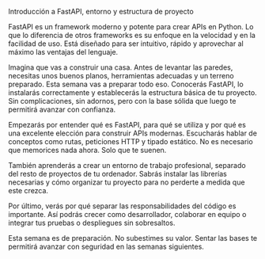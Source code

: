 Introducción a FastAPI, entorno y estructura de proyecto

FastAPI es un framework moderno y potente para crear APIs en Python. Lo que lo diferencia de otros frameworks es su enfoque en la velocidad y en la facilidad de uso. Está diseñado para ser intuitivo, rápido y aprovechar al máximo las ventajas del lenguaje.

Imagina que vas a construir una casa. Antes de levantar las paredes, necesitas unos buenos planos, herramientas adecuadas y un terreno preparado. Esta semana vas a preparar todo eso. Conocerás FastAPI, lo instalarás correctamente y establecerás la estructura básica de tu proyecto. Sin complicaciones, sin adornos, pero con la base sólida que luego te permitirá avanzar con confianza.

Empezarás por entender qué es FastAPI, para qué se utiliza y por qué es una excelente elección para construir APIs modernas. Escucharás hablar de conceptos como rutas, peticiones HTTP y tipado estático. No es necesario que memorices nada ahora. Solo que te suenen.

También aprenderás a crear un entorno de trabajo profesional, separado del resto de proyectos de tu ordenador. Sabrás instalar las librerías necesarias y cómo organizar tu proyecto para no perderte a medida que este crezca.

Por último, verás por qué separar las responsabilidades del código es importante. Así podrás crecer como desarrollador, colaborar en equipo o integrar tus pruebas o despliegues sin sobresaltos.

Esta semana es de preparación. No subestimes su valor. Sentar las bases te permitirá avanzar con seguridad en las semanas siguientes.
